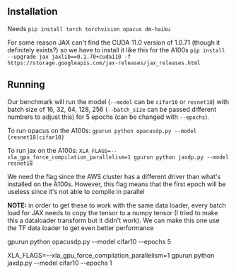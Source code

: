 ## Installation
Needs
`pip install torch torchvision opacus dm-haiku`

For some reason JAX can't find the CUDA 11.0 version of 1.0.71 (though it definitely exists?) so we have to install it like this for the A100s
`pip install --upgrade jax jaxlib==0.1.70+cuda110 -f https://storage.googleapis.com/jax-releases/jax_releases.html`

## Running
Our benchmark will run the model (`--model` can be `cifar10` or `resnet18`) with batch size of 16, 32, 64, 128, 256 (`--batch_size` can be passed different numbers to adjust this) for 5 epochs (can be changed with `--epochs`). 

To run opacus on the A100s:
`gpurun python opacusdp.py --model {resnet18|cifar10}`

To run jax on the A100s:
`XLA_FLAGS=--xla_gpu_force_compilation_parallelism=1 gpurun python jaxdp.py --model resnet18`

We need the flag since the AWS cluster has a different driver than what's installed on the A100s. However, this flag means that the first epoch will be useless since it's not able to compile in parallel

**NOTE:** in order to get these to work with the same data loader, every batch load for JAX needs to copy the tensor to a numpy tensor (I tried to make this a dataloader transform but it didn't work). We can make this one use the TF data loader to get even better performance


gpurun python opacusdp.py --model cifar10 --epochs 5

XLA_FLAGS=--xla_gpu_force_compilation_parallelism=1 gpurun python jaxdp.py --model cifar10 --epochs 1